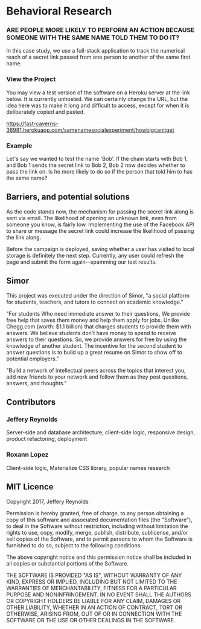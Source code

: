 # Behavioral Research
### ARE PEOPLE MORE LIKELY TO PERFORM AN ACTION BECAUSE SOMEONE WITH THE SAME NAME TOLD THEM TO DO IT?

In this case study, we use a full-stack application to track the numerical reach of a secret link passed from one person to another of the same first name.

### View the Project

You may view a test version of the software on a Heroku server at the link below. It is currently unhosted. We can certainly change the URL, but the idea here was to make it long and difficult to access, except for when it is deliberately copied and pasted.

https://fast-caverns-38981.herokuapp.com/samenamesocialexperiment/howbigcanitget

### Example

Let's say we wanted to test the name 'Bob'. If the chain starts with Bob 1, and Bob 1 sends the secret link to Bob 2, Bob 2 now decides whether to pass the link on. Is he more likely to do so if the person that told him to has the same name?

## Barriers, and potential solutions

As the code stands now, the mechanism for passing the secret link along is sent via email. The likelihood of opening an unknown link, even from someone you know, is fairly low. Implementing the use of the Facebook API to share or message the secret link could increase the likelihood of passing the link along. 

Before the campaign is deployed, saving whether a user has visited to local storage is definitely the next step. Currently, any user could refresh the page and submit the form again--spamming our test results.

## Simor
This project was executed under the direction of Simor, "a social platform for students, teachers, and tutors to connect on academic knowledge."

"For students Who need immediate answer to their questions, We provide free help that saves them money and help them apply for jobs. Unlike Chegg.com (worth: $1.1 billion) that charges students to provide them with answers. We believe students don't have money to spend to receive answers to their questions. So, we provide answers for free by using the knowledge of another student. The incentive for the second student to answer questions is to build up a great resume on Simor to show off to potential employers."

"Build a network of intellectual peers across the topics that interest you, add new friends to your network and follow them as they post questions, answers, and thoughts."

## Contributors
### Jeffery Reynolds
Server-side and database architecture, client-side logic, responsive design, product refactoring, deployment
### Roxann Lopez
Client-side logic, Materialize CSS library, popular names research

## MIT Licence
Copyright 2017, Jeffery Reynolds

Permission is hereby granted, free of charge, to any person obtaining a copy of this software and associated documentation files (the "Software"), to deal in the Software without restriction, including without limitation the rights to use, copy, modify, merge, publish, distribute, sublicense, and/or sell copies of the Software, and to permit persons to whom the Software is furnished to do so, subject to the following conditions:

The above copyright notice and this permission notice shall be included in all copies or substantial portions of the Software.

THE SOFTWARE IS PROVIDED "AS IS", WITHOUT WARRANTY OF ANY KIND, EXPRESS OR IMPLIED, INCLUDING BUT NOT LIMITED TO THE WARRANTIES OF MERCHANTABILITY, FITNESS FOR A PARTICULAR PURPOSE AND NONINFRINGEMENT. IN NO EVENT SHALL THE AUTHORS OR COPYRIGHT HOLDERS BE LIABLE FOR ANY CLAIM, DAMAGES OR OTHER LIABILITY, WHETHER IN AN ACTION OF CONTRACT, TORT OR OTHERWISE, ARISING FROM, OUT OF OR IN CONNECTION WITH THE SOFTWARE OR THE USE OR OTHER DEALINGS IN THE SOFTWARE.